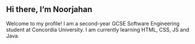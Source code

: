 ## Hi there, I’m Noorjahan

Welcome to my profile! I am a second-year GCSE Software Engineering student at Concordia University. I am currently learning HTML, CSS, JS and Java.

